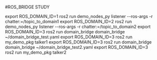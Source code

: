 #ROS_BRIDGE STUDY  

<terminal1>    
export ROS_DOMAIN_ID=1    
ros2 run demo_nodes_py listener --ros-args -r chatter:=/topic_to_domain1    

<terminal2>  
export ROS_DOMAIN_ID=2  
ros2 run demo_nodes_py listener --ros-args -r chatter:=/topic_to_domain2  

<terminal3>  
export ROS_DOMAIN_ID=3   
ros2 run domain_bridge domain_bridge ~/domain_bridge_test.yaml  

<terminal4>  
export ROS_DOMAIN_ID=3  
ros2 run my_demo_pkg talker1  

<terminal5>  
export ROS_DOMAIN_ID=3  
ros2 run domain_bridge domain_bridge ~/domain_bridge_test2.yaml  

<terminal6>  
export ROS_DOMAIN_ID=3  
ros2 run my_demo_pkg talker2  

